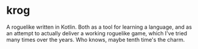 # krog

A roguelike written in Kotlin. Both as a tool for learning a language, and as an attempt to actually deliver a working roguelike game, which I've tried many times over the years. Who knows, maybe tenth time's the charm.
